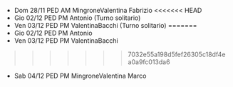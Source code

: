 - Dom 28/11 PED AM MingroneValentina Fabrizio
<<<<<<< HEAD
- Gio 02/12 PED PM Antonio (Turno solitario)
- Ven 03/12 PED PM ValentinaBacchi (Turno solitario)
=======
- Gio 02/12 PED PM Antonio
- Ven 03/12 PED PM ValentinaBacchi
>>>>>>> 7032e55a198d5fef26305c18df4ea0a9fc013da6
- Sab 04/12 PED PM MingroneValentina Marco
